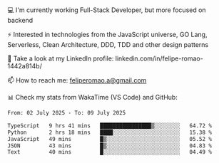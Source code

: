 💻 I'm currently working Full-Stack Developer, but more focused on backend

⚡ Interested in technologies from the JavaScript universe, GO Lang, Serverless, Clean Architecture, DDD, TDD and other design patterns

👥 Take a look at my LinkedIn profile: linkedin.com/in/felipe-romao-1442a814b/

📫 How to reach me: feliperomao.a@gmail.com

📊 Check my stats from WakaTime (VS Code) and GitHub:

<!--START_SECTION:waka-->

```txt
From: 02 July 2025 - To: 09 July 2025

TypeScript   9 hrs 41 mins   ████████████████▒░░░░░░░░   64.72 %
Python       2 hrs 18 mins   ████░░░░░░░░░░░░░░░░░░░░░   15.38 %
JavaScript   49 mins         █▒░░░░░░░░░░░░░░░░░░░░░░░   05.52 %
JSON         43 mins         █▒░░░░░░░░░░░░░░░░░░░░░░░   04.83 %
Text         40 mins         █░░░░░░░░░░░░░░░░░░░░░░░░   04.49 %
```

<!--END_SECTION:waka-->
